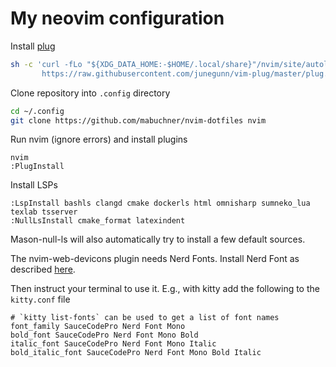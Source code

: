 # My neovim configuration

Install [plug](https://github.com/junegunn/vim-plug)

```sh
sh -c 'curl -fLo "${XDG_DATA_HOME:-$HOME/.local/share}"/nvim/site/autoload/plug.vim --create-dirs \
       https://raw.githubusercontent.com/junegunn/vim-plug/master/plug.vim'
```

Clone repository into `.config` directory

```sh
cd ~/.config
git clone https://github.com/mabuchner/nvim-dotfiles nvim
```

Run nvim (ignore errors) and install plugins

```
nvim
:PlugInstall
```

Install LSPs

```
:LspInstall bashls clangd cmake dockerls html omnisharp sumneko_lua texlab tsserver
:NullLsInstall cmake_format latexindent
```

Mason-null-ls will also automatically try to install a few default sources.

The nvim-web-devicons plugin needs Nerd Fonts. Install Nerd Font as described [here](https://github.com/ryanoasis/nerd-fonts).

Then instruct your terminal to use it. E.g., with kitty add the following to the `kitty.conf` file

```
# `kitty list-fonts` can be used to get a list of font names
font_family SauceCodePro Nerd Font Mono
bold_font SauceCodePro Nerd Font Mono Bold
italic_font SauceCodePro Nerd Font Mono Italic
bold_italic_font SauceCodePro Nerd Font Mono Bold Italic
```

